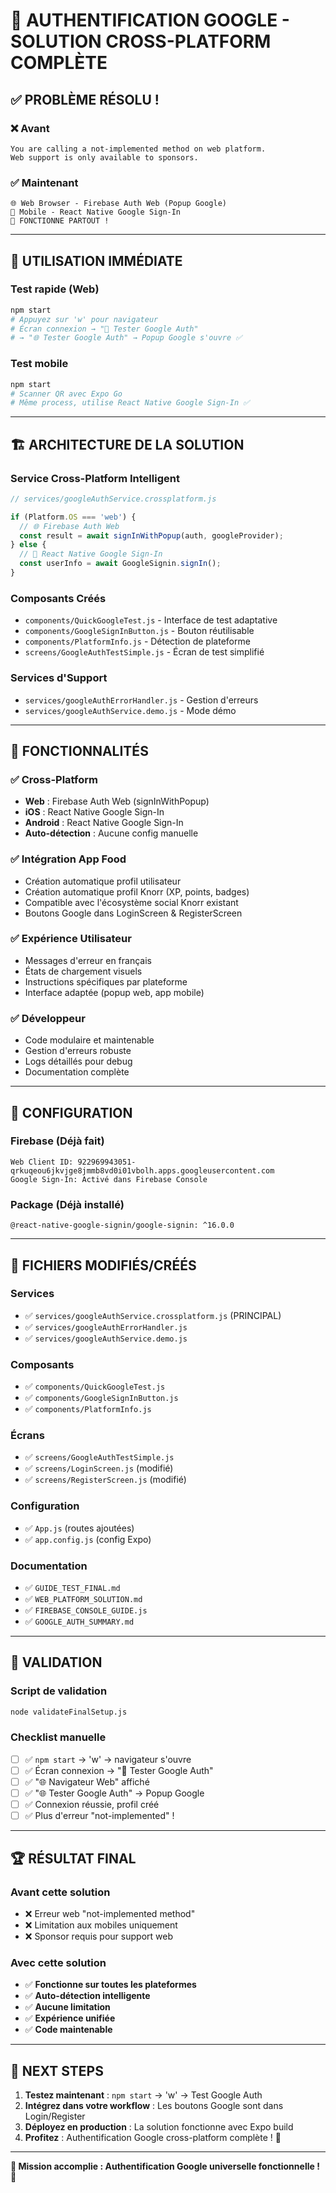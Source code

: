 # 🎉 AUTHENTIFICATION GOOGLE - SOLUTION CROSS-PLATFORM COMPLÈTE

## ✅ PROBLÈME RÉSOLU !

### ❌ Avant
```
You are calling a not-implemented method on web platform. 
Web support is only available to sponsors.
```

### ✅ Maintenant  
```
🌐 Web Browser - Firebase Auth Web (Popup Google)
📱 Mobile - React Native Google Sign-In
🎯 FONCTIONNE PARTOUT !
```

---

## 🚀 UTILISATION IMMÉDIATE

### Test rapide (Web)
```bash
npm start
# Appuyez sur 'w' pour navigateur
# Écran connexion → "🧪 Tester Google Auth" 
# → "🌐 Tester Google Auth" → Popup Google s'ouvre ✅
```

### Test mobile
```bash
npm start  
# Scanner QR avec Expo Go
# Même process, utilise React Native Google Sign-In ✅
```

---

## 🏗️ ARCHITECTURE DE LA SOLUTION

### Service Cross-Platform Intelligent
```javascript
// services/googleAuthService.crossplatform.js

if (Platform.OS === 'web') {
  // 🌐 Firebase Auth Web
  const result = await signInWithPopup(auth, googleProvider);
} else {
  // 📱 React Native Google Sign-In  
  const userInfo = await GoogleSignin.signIn();
}
```

### Composants Créés
- `components/QuickGoogleTest.js` - Interface de test adaptative
- `components/GoogleSignInButton.js` - Bouton réutilisable
- `components/PlatformInfo.js` - Détection de plateforme
- `screens/GoogleAuthTestSimple.js` - Écran de test simplifié

### Services d'Support
- `services/googleAuthErrorHandler.js` - Gestion d'erreurs
- `services/googleAuthService.demo.js` - Mode démo

---

## 🎯 FONCTIONNALITÉS

### ✅ Cross-Platform
- **Web** : Firebase Auth Web (signInWithPopup)
- **iOS** : React Native Google Sign-In
- **Android** : React Native Google Sign-In
- **Auto-détection** : Aucune config manuelle

### ✅ Intégration App Food
- Création automatique profil utilisateur
- Création automatique profil Knorr (XP, points, badges)
- Compatible avec l'écosystème social Knorr existant
- Boutons Google dans LoginScreen & RegisterScreen

### ✅ Expérience Utilisateur
- Messages d'erreur en français
- États de chargement visuels
- Instructions spécifiques par plateforme
- Interface adaptée (popup web, app mobile)

### ✅ Développeur
- Code modulaire et maintenable
- Gestion d'erreurs robuste  
- Logs détaillés pour debug
- Documentation complète

---

## 🔧 CONFIGURATION

### Firebase (Déjà fait)
```
Web Client ID: 922969943051-qrkuqeou6jkvjge8jmmb8vd0i01vbolh.apps.googleusercontent.com
Google Sign-In: Activé dans Firebase Console
```

### Package (Déjà installé)
```
@react-native-google-signin/google-signin: ^16.0.0
```

---

## 📁 FICHIERS MODIFIÉS/CRÉÉS

### Services
- ✅ `services/googleAuthService.crossplatform.js` (PRINCIPAL)
- ✅ `services/googleAuthErrorHandler.js`
- ✅ `services/googleAuthService.demo.js`

### Composants
- ✅ `components/QuickGoogleTest.js` 
- ✅ `components/GoogleSignInButton.js`
- ✅ `components/PlatformInfo.js`

### Écrans
- ✅ `screens/GoogleAuthTestSimple.js`
- ✅ `screens/LoginScreen.js` (modifié)
- ✅ `screens/RegisterScreen.js` (modifié)

### Configuration
- ✅ `App.js` (routes ajoutées)
- ✅ `app.config.js` (config Expo)

### Documentation
- ✅ `GUIDE_TEST_FINAL.md`
- ✅ `WEB_PLATFORM_SOLUTION.md`
- ✅ `FIREBASE_CONSOLE_GUIDE.js`
- ✅ `GOOGLE_AUTH_SUMMARY.md`

---

## 🎯 VALIDATION

### Script de validation
```bash
node validateFinalSetup.js
```

### Checklist manuelle  
- [ ] ✅ `npm start` → 'w' → navigateur s'ouvre
- [ ] ✅ Écran connexion → "🧪 Tester Google Auth"
- [ ] ✅ "🌐 Navigateur Web" affiché  
- [ ] ✅ "🌐 Tester Google Auth" → Popup Google
- [ ] ✅ Connexion réussie, profil créé
- [ ] ✅ Plus d'erreur "not-implemented" !

---

## 🏆 RÉSULTAT FINAL

### Avant cette solution
- ❌ Erreur web "not-implemented method"
- ❌ Limitation aux mobiles uniquement  
- ❌ Sponsor requis pour support web

### Avec cette solution  
- ✅ **Fonctionne sur toutes les plateformes**
- ✅ **Auto-détection intelligente** 
- ✅ **Aucune limitation**
- ✅ **Expérience unifiée**
- ✅ **Code maintenable**

---

## 🚀 NEXT STEPS

1. **Testez maintenant** : `npm start` → 'w' → Test Google Auth
2. **Intégrez dans votre workflow** : Les boutons Google sont dans Login/Register  
3. **Déployez en production** : La solution fonctionne avec Expo build
4. **Profitez** : Authentification Google cross-platform complète ! 🎉

---

**🎯 Mission accomplie : Authentification Google universelle fonctionnelle ! 🚀**
